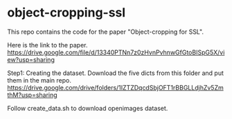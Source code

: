 # object-cropping-ssl
This repo contains the code for the paper "Object-cropping for SSL".

Here is the link to the paper.
https://drive.google.com/file/d/13340PTNn7z0zHvnPvhnwGfGtoBISpG5X/view?usp=sharing

Step1: Creating the dataset.
Download the five dicts from this folder and put them in the main repo.
https://drive.google.com/drive/folders/1IZTZDqcdSbjOFT1rBBGLLdjhZv5ZmthM?usp=sharing


Follow create_data.sh to download openimages dataset.

